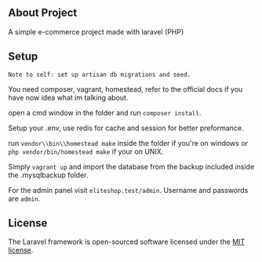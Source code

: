 ## About Project

A simple e-commerce project made with laravel (PHP)

## Setup

```Note to self: set up artisan db migrations and seed.```

You need composer, vagrant, homestead, refer to the official docs if you have now idea what im talking about.

open a cmd window in the folder and run `composer install`.

Setup your .env, use redis for cache and session for better preformance.

run `vendor\\bin\\homestead make` inside the folder if you're on windows or `php vendor/bin/homestead make` if your on UNIX.

Simply `vagrant up` and import the database from the backup included inside the .mysqlbackup folder.

For the admin panel visit `eliteshop.test/admin`.
Username and passwords are `admin`.

## License

The Laravel framework is open-sourced software licensed under the [MIT license](http://opensource.org/licenses/MIT).
